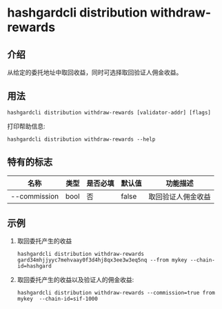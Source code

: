 # hashgardcli distribution withdraw-rewards

## 介绍

从给定的委托地址中取回收益，同时可选择取回验证人佣金收益。

## 用法

```
hashgardcli distribution withdraw-rewards [validator-addr] [flags]
```

打印帮助信息:

```
hashgardcli distribution withdraw-rewards --help
```

## 特有的标志

| 名称                | 类型   | 是否必填 | 默认值  | 功能描述        |
| --------------------- | -----  | -------- | -------- | ------------------------------------------------------------------- |
| --commission | bool | 否 | false  | 取回验证人佣金收益 |

## 示例

1. 取回委托产生的收益
    ```
    hashgardcli distribution withdraw-rewards gard34mhjjyyc7mehvaay0f3d4hj8qx3ee3w3eq5nq --from mykey --chain-id=hashgard
    ```
2. 取回委托产生的收益以及验证人的佣金收益:
    ```
    hashgardcli distribution withdraw-rewards --commission=true from mykey  --chain-id=sif-1000
    ```
